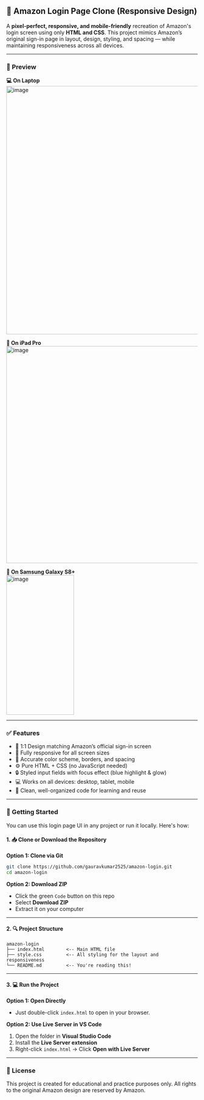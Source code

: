 ## 🔶 Amazon Login Page Clone (Responsive Design)

A **pixel-perfect, responsive, and mobile-friendly** recreation of Amazon's login screen using only **HTML and CSS**. This project mimics Amazon’s original sign-in page in layout, design, styling, and spacing — while maintaining responsiveness across all devices.

---

### 📸 Preview

**💻 On Laptop** 
<img width="1357" height="652" alt="image" src="https://github.com/user-attachments/assets/9926d5a8-f522-49cb-9302-32f3e02982b7" />

**🧾 On iPad Pro**  
<img width="508" height="570" alt="image" src="https://github.com/user-attachments/assets/3cffb898-bc21-43e1-90f3-b8a6823d0f42" />

**📱 On Samsung Galaxy S8+**  
<img width="178" height="367" alt="image" src="https://github.com/user-attachments/assets/31810146-6233-442a-81be-1a01f2acf4d8" />

---

### ✅ Features

* 🎯 1:1 Design matching Amazon’s official sign-in screen
* 📱 Fully responsive for all screen sizes
* 🎨 Accurate color scheme, borders, and spacing
* ⚙️ Pure HTML + CSS (no JavaScript needed)
* 🔒 Styled input fields with focus effect (blue highlight & glow)
* 💻 Works on all devices: desktop, tablet, mobile
* 🧠 Clean, well-organized code for learning and reuse

---

### 🚀 Getting Started

You can use this login page UI in any project or run it locally. Here's how:

#### 1. 📥 Clone or Download the Repository

**Option 1: Clone via Git**

```bash
git clone https://github.com/gauravkumar2525/amazon-login.git
cd amazon-login
```

**Option 2: Download ZIP**

* Click the green `Code` button on this repo
* Select **Download ZIP**
* Extract it on your computer

---

#### 2. 🔍 Project Structure

```
amazon-login
├── index.html        <-- Main HTML file
├── style.css         <-- All styling for the layout and responsiveness
└── README.md         <-- You're reading this!
```

---

#### 3. 💻 Run the Project

**Option 1: Open Directly**

* Just double-click `index.html` to open in your browser.

**Option 2: Use Live Server in VS Code**

1. Open the folder in **Visual Studio Code**
2. Install the **Live Server extension**
3. Right-click `index.html` → Click **Open with Live Server**

---

### 📌 License

This project is created for educational and practice purposes only. All rights to the original Amazon design are reserved by Amazon.
